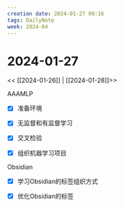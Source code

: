 ```yaml
---
creation date: 2024-01-27 09:16
tags: DailyNote
week: 2024-04
---
```


# 2024-01-27

<< [[2024-01-26]] | [[2024-01-28]]>>

AAAMLP
- [x] 准备环境
- [x] 无监督和有监督学习
- [x] 交叉检验
- [x] 组织机器学习项目


Obsidian
- [x] 学习Obsidian的标签组织方式
- [x] 优化Obsidian的标签


